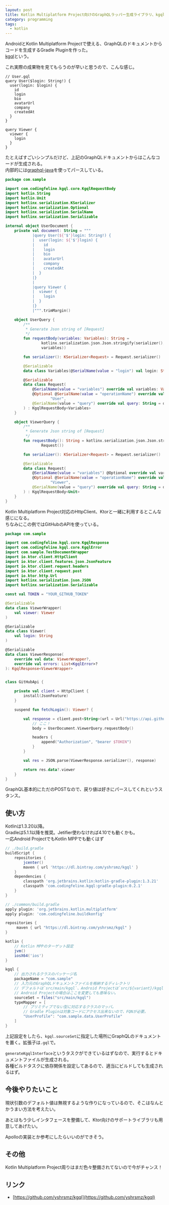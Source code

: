 ```yaml
---
layout: post
title: Kotlin Multiplatform Project向けのGraphQLラッパー生成ライブラリ、kgqlを作った
category: programming
tags:
  - kotlin
---
```


AndroidとKotlin Multiplatform Projectで使える、GraphQLのドキュメントからコードを生成するGradle Pluginを作った。  
[kgql](https://github.com/yshrsmz/kgql)という。

これ実際の成果物を見てもらうのが早いと思うので、こんな感じ。


```
// User.gql
query User($login: String!) {
  user(login: $login) {
    id
    login
    bio
    avatarUrl
    company
    createdAt
  }
}

query Viewer {
  viewer {
    login
  }
}
```

たとえばすごいシンプルだけど、上記のGraphQLドキュメントからはこんなコードが生成される。  
内部的には[graphql-java](https://github.com/graphql-java/graphql-java)を使ってパースしている。

```kotlin
package com.sample

import com.codingfeline.kgql.core.KgqlRequestBody
import kotlin.String
import kotlin.Unit
import kotlinx.serialization.KSerializer
import kotlinx.serialization.Optional
import kotlinx.serialization.SerialName
import kotlinx.serialization.Serializable

internal object UserDocument {
    private val document: String = """
            |query User(${'$'}login: String!) {
            |  user(login: ${'$'}login) {
            |    id
            |    login
            |    bio
            |    avatarUrl
            |    company
            |    createdAt
            |  }
            |}
            |
            |query Viewer {
            |  viewer {
            |    login
            |  }
            |}
            |""".trimMargin()

    object UserQuery {
        /**
         * Generate Json string of [Request]
         */
        fun requestBody(variables: Variables): String =
                kotlinx.serialization.json.Json.stringify(serializer(), Request(variables =
                variables))

        fun serializer(): KSerializer<Request> = Request.serializer()

        @Serializable
        data class Variables(@SerialName(value = "login") val login: String)

        @Serializable
        data class Request(
            @SerialName(value = "variables") override val variables: Variables?,
            @Optional @SerialName(value = "operationName") override val operationName: String? =
                    "User",
            @SerialName(value = "query") override val query: String = document
        ) : KgqlRequestBody<Variables>
    }

    object ViewerQuery {
        /**
         * Generate Json string of [Request]
         */
        fun requestBody(): String = kotlinx.serialization.json.Json.stringify(serializer(),
                Request())

        fun serializer(): KSerializer<Request> = Request.serializer()

        @Serializable
        data class Request(
            @SerialName(value = "variables") @Optional override val variables: Unit? = null,
            @Optional @SerialName(value = "operationName") override val operationName: String? =
                    "Viewer",
            @SerialName(value = "query") override val query: String = document
        ) : KgqlRequestBody<Unit>
    }
}

```

Kotlin Multiplatform Project対応のHttpClient、Ktorと一緒に利用するとこんな感じになる。  
ちなみにこの例ではGitHubのAPIを使っている。

```kotlin
package com.sample

import com.codingfeline.kgql.core.KgqlResponse
import com.codingfeline.kgql.core.KgqlError
import com.sample.TestDocumentWrapper
import io.ktor.client.HttpClient
import io.ktor.client.features.json.JsonFeature
import io.ktor.client.request.headers
import io.ktor.client.request.post
import io.ktor.http.Url
import kotlinx.serialization.json.JSON
import kotlinx.serialization.Serializable

const val TOKEN = "YOUR_GITHUB_TOKEN"

@Serializable
data class ViewerWrapper(
    val viewer: Viewer
)

@Serializable
data class Viewer(
    val login: String
)

@Serializable
data class ViewerResponse(
    override val data: ViewerWrapper?,
    override val errors: List<KgqlError>?
): KgqlResponse<ViewerWrapper>


class GitHubApi {

    private val client = HttpClient {
        install(JsonFeature)
    }

    suspend fun fetchLogin(): Viewer? {

        val response = client.post<String>(url = Url("https://api.github.com/graphql")) {
            // ここ！
            body = UserDocument.ViewerQuery.requestBody()

            headers {
                append("Authorization", "bearer $TOKEN")
            }
        }

        val res = JSON.parse(ViewerResponse.serializer(), response)

        return res.data?.viewer
    }
}
```

GraphQL基本的にただのPOSTなので、戻り値は好きにパースしてくれというスタンス。

## 使い方

Kotlinは1.3.20以降。  
Gradleは5.1.1以降を推奨。Jetifier使わなければ4.10でも動くかも。  
一応Android ProjectでもKotlin MPPでも動くはず

```gradle
// ./build.gradle
buildScript {
    repositories {
        jcenter()
        maven { url 'https://dl.bintray.com/yshrsmz/kgql' }
    }
    dependencies {
        classpath 'org.jetbrains.kotlin:kotlin-gradle-plugin:1.3.21'
        classpath 'com.codingfeline.kgql:gradle-plugin:0.2.1'
    }
}
```


```gradle
// ./common/build.gradle
apply plugin: 'org.jetbrains.kotlin.multiplatform'
apply plugin: 'com.codingfeline.buildkonfig'

repositories {
     maven { url "https://dl.bintray.com/yshrsmz/kgql" }
}

kotlin {
    // Kotlin MPPのターゲット設定
    jvm()
    iosX64('ios')
}

kgql {
    // 出力されるクラスのパッケージ名
    packageName = "com.sample"
    // 入力元のGraphQLドキュメントファイルを格納するディレクトリ
    // デフォルトは`src/main/kgql`、Android Projectは`src/${variant}/kgql`
    // Android Projectの場合はここを変更しても意味ない。
    sourceSet = files("src/main/kgql")
    typeMapper = [
        // プリミティブでない型に対応するクラスのマッパ。
        // Gradle Pluginは対象コードにアクセス出来ないので、FQNが必要。
        "UserProfile": "com.sample.data.UserProfile"
    ]
}
```

上記設定をしたら、`kgql.sourceSet`に指定した場所にGraphQLのドキュメントを置く。拡張子は`.gql`で。

`generateKgqlInterface`というタスクができているはずなので、実行するとドキュメントファイルが生成される。  
各種ビルドタスクに依存関係を設定してあるので、適当にビルドしても生成されるはず。

## 今後やりたいこと

現状引数のデフォルト値は無視するような作りになっているので、そこはなんとかうまい方法を考えたい。

あとはもう少しインタフェースを整備して、Ktor向けのサポートライブラリも用意してあげたい。

Apolloの実装とか参考にしたらいいのができそう。


## その他

Kotlin Multiplatform Project周りはまだ色々整備されてないので今がチャンス！

## リンク

- [https://github.com/yshrsmz/kgql](https://github.com/yshrsmz/kgql)
